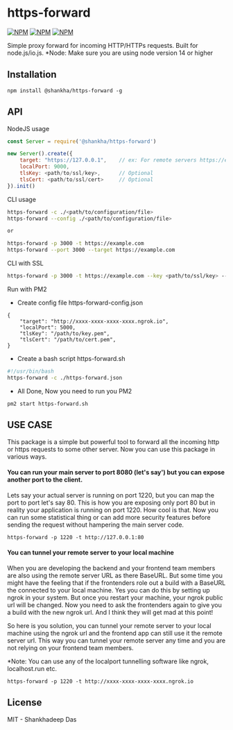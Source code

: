 # https-forward 
[![NPM](https://img.shields.io/badge/release-stable-green)](https://www.npmjs.com/package/@shankha/https-forward) 
[![NPM](https://img.shields.io/badge/version-v0.0.1-green)](https://www.npmjs.com/package/@shankha/https-forward)
[![NPM](https://img.shields.io/badge/node-14-green)](https://img.shields.io/badge/node-14-green)


Simple proxy forward for incoming HTTP/HTTPs requests. Built for node.js/io.js.
*Node: Make sure you are using node version 14 or higher

## Installation

```
npm install @shankha/https-forward -g
```

## API

NodeJS usage
```js
const Server = require('@shankha/https-forward')

new Server().create({
    target: "https://127.0.0.1",    // ex: For remote servers https://example.com
    localPort: 9000,
    tlsKey: <path/to/ssl/key>,      // Optional
    tlsCert: <path/to/ssl/cert>     // Optional
}).init()

```

CLI usage
```bash
https-forward -c ./<path/to/configuration/file>
https-forward --config ./<path/to/configuration/file>

or

https-forward -p 3000 -t https://example.com
https-forward --port 3000 --target https://example.com

```

CLI with SSL
```bash
https-forward -p 3000 -t https://example.com --key <path/to/ssl/key> --cert <path/to/ssl/cert>
```

Run with PM2

- Create config file https-forward-config.json
```
{
    "target": "http://xxxx-xxxx-xxxx-xxxx.ngrok.io",
    "localPort": 5000,
    "tlsKey": "/path/to/key.pem",
    "tlsCert": "/path/to/cert.pem",
}
```

- Create a bash script https-forward.sh
```bash
#!/usr/bin/bash
https-forward -c ./https-forward.json
```

- All Done, Now you need to run you PM2
```
pm2 start https-forward.sh
```



## USE CASE
This package is a simple but powerful tool to forward all the incoming http or https requests to some other server.
Now you can use this package in various ways.

#### You can run your main server to port 8080 (let's say') but you can expose another port to the client. 
Lets say your actual server is running on port 1220, but you can map the port to port let's say 80. This is how you are exposing only port 80 but in reality your application is running on port 1220. How cool is that. Now you can run some statistical thing or can add more security features before sending the request without hampering the main server code.
```
https-forward -p 1220 -t http://127.0.0.1:80
```

#### You can tunnel your remote server to your local machine
When you are developing the backend and your frontend team members are also using the remote server URL as there BaseURL. But some time you might have the feeling that if the frontenders role out a build with a BaseURL the connected to your local machine. Yes you can do this by setting up ngrok in your system. But once you restart your machine, your ngrok public url will be changed. Now you need to ask the frontenders again to give you a build with the new ngrok url. And I think they will get mad at this point!

So here is you solution, you can tunnel your remote server to your local machine using the ngrok url and the frontend app can still use it the remote server url. This way you can tunnel your remote server any time and you are not relying on your frontend team 
members.

*Note: You can use any of the localport tunnelling software like ngrok, localhost.run etc. 
```
https-forward -p 1220 -t http://xxxx-xxxx-xxxx-xxxx.ngrok.io
```


## License

MIT - Shankhadeep Das